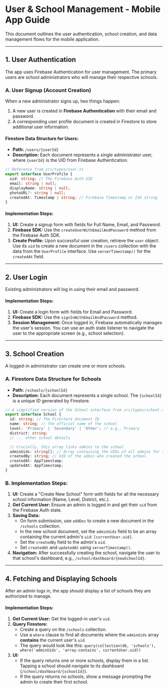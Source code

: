 # User & School Management - Mobile App Guide

This document outlines the user authentication, school creation, and data management flows for the mobile application.

---

## **1. User Authentication**

The app uses Firebase Authentication for user management. The primary users are school administrators who will manage their respective schools.

### **A. User Signup (Account Creation)**

When a new administrator signs up, two things happen:

1.  A new user is created in **Firebase Authentication** with their email and password.
2.  A corresponding user profile document is created in Firestore to store additional user information.

#### **Firestore Data Structure for Users:**

*   **Path:** `/users/{userId}`
*   **Description:** Each document represents a single administrator user, where `{userId}` is the UID from Firebase Authentication.

```typescript
// Reference from src/types/user.ts
export interface UserProfile {
  uid: string; // The Firebase Auth UID
  email: string | null;
  displayName: string | null;
  photoURL?: string | null;
  createdAt: Timestamp | string; // Firebase Timestamp or ISO string
}
```

#### **Implementation Steps:**

1.  **UI:** Create a signup form with fields for Full Name, Email, and Password.
2.  **Firebase SDK:** Use the `createUserWithEmailAndPassword` method from the Firebase Auth SDK.
3.  **Create Profile:** Upon successful user creation, retrieve the `user` object. Use its `uid` to create a new document in the `/users` collection with the data from the `UserProfile` interface. Use `serverTimestamp()` for the `createdAt` field.

---

## **2. User Login**

Existing administrators will log in using their email and password.

#### **Implementation Steps:**

1.  **UI:** Create a login form with fields for Email and Password.
2.  **Firebase SDK:** Use the `signInWithEmailAndPassword` method.
3.  **Session Management:** Once logged in, Firebase automatically manages the user's session. You can use an auth state listener to navigate the user to the appropriate screen (e.g., school selection).

---

## **3. School Creation**

A logged-in administrator can create one or more schools.

### **A. Firestore Data Structure for Schools**

*   **Path:** `/schools/{schoolId}`
*   **Description:** Each document represents a single school. The `{schoolId}` is a unique ID generated by Firestore.

```typescript
// A simplified version of the School interface from src/types/school.ts
export interface School {
  id: string; // The Firestore document ID
  name: string; // The official name of the school
  level: 'Primary' | 'Secondary' | 'Other'; // e.g., Primary
  district: string;
  // ... other school details

  // Crucially, this array links admins to the school
  adminUids: string[]; // Array containing the UIDs of all admins for this school
  createdBy: string; // UID of the admin who created the school
  createdAt: AppTimestamp;
  updatedAt: AppTimestamp;
}
```

### **B. Implementation Steps:**

1.  **UI:** Create a "Create New School" form with fields for all the necessary school information (Name, Level, District, etc.).
2.  **Get Current User:** Ensure an admin is logged in and get their `uid` from the Firebase Auth state.
3.  **Saving Data:**
    *   On form submission, use `addDoc` to create a new document in the `/schools` collection.
    *   In the new school document, set the `adminUids` field to be an array containing the current admin's `uid`: `[currentUser.uid]`.
    *   Set the `createdBy` field to the admin's `uid`.
    *   Set `createdAt` and `updatedAt` using `serverTimestamp()`.
4.  **Navigation:** After successfully creating the school, navigate the user to that school's dashboard, e.g., `/school/dashboard/{newSchoolId}`.

---

## **4. Fetching and Displaying Schools**

After an admin logs in, the app should display a list of schools they are authorized to manage.

#### **Implementation Steps:**

1.  **Get Current User:** Get the logged-in user's `uid`.
2.  **Query Firestore:**
    *   Create a query on the `/schools` collection.
    *   Use a `where` clause to find all documents where the `adminUids` array **contains** the current user's `uid`.
    *   The query would look like this: `query(collection(db, 'schools'), where('adminUids', 'array-contains', currentUser.uid))`
3.  **UI:**
    *   If the query returns one or more schools, display them in a list. Tapping a school should navigate to its dashboard (`/school/dashboard/{schoolId}`).
    *   If the query returns no schools, show a message prompting the admin to create their first school.
